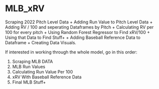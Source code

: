 # MLB_xRV
Scraping 2022 Pitch Level Data + Adding Run Value to Pitch Level Data + Adding RV / 100 and seperating Dataframes by Pitch + Calculating RV per 100 for every pitch + Using Random Forest Regressor to Find xRV/100 + Using that Data to Find Stuff+ + Adding Baseball Reference Data to Dataframe + Creating Data Visuals.

If interested in working through the whole model, go in this order:

1. Scraping MLB DATA
2. MLB Run Values
3. Calculating Run Value Per 100
4. xRV With Baseball Reference Data
5. Final MLB Stuff+
